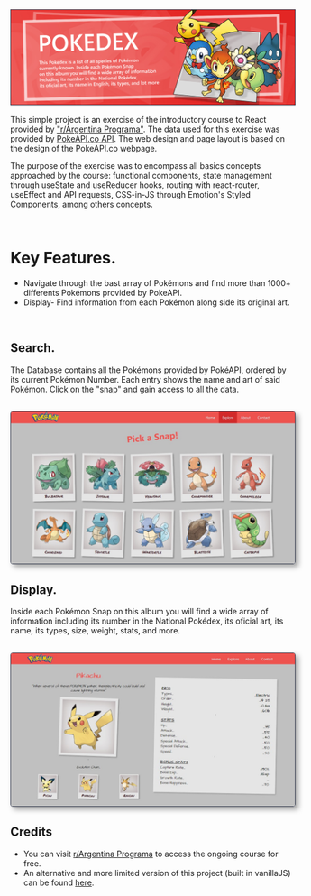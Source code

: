 <img src="readme/banner.jpg" style="color:#33394c" border="1px"/>

<br>

<p>This simple project is an exercise of the introductory course to React provided by <a href="https://argentinaprograma.com" target="_blank">"r/Argentina Programa"</a>. The data used for this exercise was provided by <a href="https://pokeapi.co/" target="_blank">PokeAPI.co API</a>. The web design and page layout is based on the design of the PokeAPI.co webpage.

The purpose of the exercise was to encompass all basics concepts approached by the course: functional components, state management through useState and useReducer hooks, routing with react-router, useEffect and API requests, CSS-in-JS through Emotion's Styled Components, among others concepts.
</p>
<br>

<h1>Key Features.</h1>
<ul>
  <li>Navigate through the bast array of Pokémons and find more than 1000+ differents Pokémons provided by PokeAPI.</li>
  <li>Display- Find information from each Pokémon along side its original art.</li>
</ul>

<br>
<h2>Search.</h2>
<p>The Database contains all the Pokémons provided by PokéAPI, ordered by its current Pokémon Number. Each entry shows the name and art of said Pokémon. Click on the "snap" and gain access to all the data.</p>
<br>
<img src="readme/01.jpg" style="color:#33394c; border-radius:4px;box-shadow:5px 5px 10px #0000005c" border="1px"/>

<br>
<h2>Display.</h2>
<p>Inside each Pokémon Snap on this album you will find a wide array of information including its number in the National Pokédex, its oficial art, its name, its types, size, weight, stats, and more.</p>
<br>
<img src="readme/02.jpg" style="color:#33394c; border-radius:4px;box-shadow:5px 5px 10px #0000005c" border="1px"/>

<br>
<h2>Credits</h2>
<ul>
  <li>You can visit <a href="https://argentinaprograma.com" target="_blank">r/Argentina Programa</a> to access the ongoing course for free.</li>
  <li>An alternative and more limited version of this project (built in vanillaJS) can be found <a href="https://github.com/bernardjp/pokedex-vanilla-js" target="_blank">here</a>.</li>
</ul>
